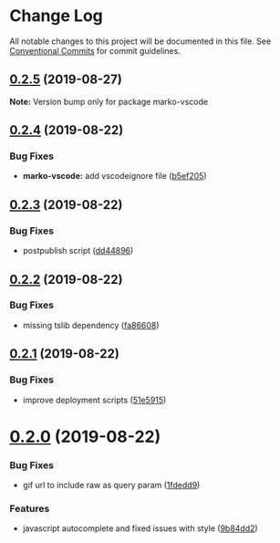 # Change Log

All notable changes to this project will be documented in this file.
See [Conventional Commits](https://conventionalcommits.org) for commit guidelines.

## [0.2.5](https://github.com/marko-js/language-server/tree/master/clients/vscode/compare/marko-vscode@0.2.4...marko-vscode@0.2.5) (2019-08-27)

**Note:** Version bump only for package marko-vscode





## [0.2.4](https://github.com/marko-js/language-server/tree/master/clients/vscode/compare/marko-vscode@0.2.3...marko-vscode@0.2.4) (2019-08-22)


### Bug Fixes

* **marko-vscode:** add vscodeignore file ([b5ef205](https://github.com/marko-js/language-server/tree/master/clients/vscode/commit/b5ef205))





## [0.2.3](https://github.com/marko-js/language-server/tree/master/clients/vscode/compare/marko-vscode@0.2.2...marko-vscode@0.2.3) (2019-08-22)


### Bug Fixes

* postpublish script ([dd44896](https://github.com/marko-js/language-server/tree/master/clients/vscode/commit/dd44896))





## [0.2.2](https://github.com/marko-js/language-server/tree/master/clients/vscode/compare/marko-vscode@0.2.1...marko-vscode@0.2.2) (2019-08-22)


### Bug Fixes

* missing tslib dependency ([fa86608](https://github.com/marko-js/language-server/tree/master/clients/vscode/commit/fa86608))





## [0.2.1](https://github.com/marko-js/language-server/tree/master/clients/vscode/compare/marko-vscode@0.2.0...marko-vscode@0.2.1) (2019-08-22)


### Bug Fixes

* improve deployment scripts ([51e5915](https://github.com/marko-js/language-server/tree/master/clients/vscode/commit/51e5915))





# [0.2.0](https://github.com/marko-js/language-server/tree/master/clients/vscode/compare/marko-vscode@0.0.3...marko-vscode@0.2.0) (2019-08-22)


### Bug Fixes

* gif url to include raw as query param ([1fdedd9](https://github.com/marko-js/language-server/tree/master/clients/vscode/commit/1fdedd9))


### Features

* javascript autocomplete and fixed issues with style ([9b84dd2](https://github.com/marko-js/language-server/tree/master/clients/vscode/commit/9b84dd2))
